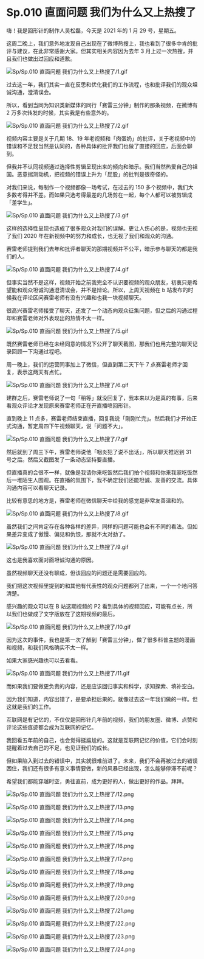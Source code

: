# Sp.010 直面问题 我们为什么又上热搜了

嗨！我是回形针的制作人吴松磊，今天是 2021 年的 1 月 29 号，星期五。

这周二晚上，我们意外地发现自己出现在了微博热搜上，我也看到了很多中肯的批评与建议，在此非常感谢大家。但其实相关内容因为去年 3 月上过一次热搜，并且我们也做出过回应和道歉。

![Sp/Sp.010 直面问题 我们为什么又上热搜了/1.gif](https://file.hsyhx.top/iPaperClipICU/web/assets/image/文字稿/Sp/Sp.010%20直面问题%20我们为什么又上热搜了/1.gif?imageMogr2/format/avif)

过去这一年，我们其实一直在反思和优化我们的工作流程，也和批评我们的观众坦诚沟通，澄清误会。

所以，看到当同为知识类新媒体的同行「赛雷三分钟」制作的那条视频，在微博有 2 万多次转发的时候，其实我是有些意外的。

![Sp/Sp.010 直面问题 我们为什么又上热搜了/2.gif](https://file.hsyhx.top/iPaperClipICU/web/assets/image/文字稿/Sp/Sp.010%20直面问题%20我们为什么又上热搜了/2.gif?imageMogr2/format/avif)

视频内容主要是关于几期 18、19 年老视频和「肉蛋奶」的批评，关于老视频中的错误和不足我当然是认同的，各种具体的批评我们也做了直接的回应，后面会聊到。

但我并不认同视频通过选择性剪辑呈现出来的倾向和暗示。我们当然热爱自己的祖国。恶意揣测动机，把视频的错误上升为「屁股」的批判是很奇怪的。

对我们来说，每制作一个视频都像一场考试，在过去的 150 多个视频中，我们大多数考得并不差。而如果只选考得最差的几场剪在一起，每个人都可以被剪辑成「差学生」。

![Sp/Sp.010 直面问题 我们为什么又上热搜了/3.gif](https://file.hsyhx.top/iPaperClipICU/web/assets/image/文字稿/Sp/Sp.010%20直面问题%20我们为什么又上热搜了/3.gif?imageMogr2/format/avif)

这样的选择性呈现也造成了很多观众对我们的误解。更让人伤心的是，视频也无视了我们 2020 年在新视频中的努力和成长，也无视了我们和观众的沟通。

赛雷老师提到我们去年和批评者聊天的那期视频并不公平，暗示参与聊天的都是我们的人。

![Sp/Sp.010 直面问题 我们为什么又上热搜了/4.gif](https://file.hsyhx.top/iPaperClipICU/web/assets/image/文字稿/Sp/Sp.010%20直面问题%20我们为什么又上热搜了/4.gif?imageMogr2/format/avif)

但事实当然不是这样，视频开始之前我完全不认识要视频的观众朋友，初衷只是希望能和观众坦诚沟通澄清误会，并不是辩论。所以，上周天视频在 b 站发布的时候我在评论区问赛雷老师有没有兴趣和也我一块视频聊天。

很高兴赛雷老师接受了聊天，还发了一个动态向观众征集问题，但之后的沟通过程却和赛雷老师对外表现出的热情不太一样。

![Sp/Sp.010 直面问题 我们为什么又上热搜了/5.gif](https://file.hsyhx.top/iPaperClipICU/web/assets/image/文字稿/Sp/Sp.010%20直面问题%20我们为什么又上热搜了/5.gif?imageMogr2/format/avif)

既然赛雷老师已经在未经同意的情况下公开了聊天截图，那我们也用完整的聊天记录回顾一下沟通过程吧。

周一晚上，我们的运营同事加上了微信，但直到第二天下午 7 点赛雷老师才回复，表示这两天有点忙。

![Sp/Sp.010 直面问题 我们为什么又上热搜了/6.gif](https://file.hsyhx.top/iPaperClipICU/web/assets/image/文字稿/Sp/Sp.010%20直面问题%20我们为什么又上热搜了/6.gif?imageMogr2/format/avif)

建群之后，赛雷老师说了一句「稍等」就没回复了，我本来以为是真的有事，后来看观众评论才发现原来赛雷老师正在开直播喷回形针。

直到晚上 11 点多，赛雷老师结束直播，回复我说「刚刚忙完」。然后我们才开始正式沟通，暂定周四下午视频聊天，说「问题不大」。

![Sp/Sp.010 直面问题 我们为什么又上热搜了/7.gif](https://file.hsyhx.top/iPaperClipICU/web/assets/image/文字稿/Sp/Sp.010%20直面问题%20我们为什么又上热搜了/7.gif?imageMogr2/format/avif)

然后就到了周三下午，赛雷老师说他「咽炎犯了说不出话」，所以聊天推迟到 31 号之后。然后又截图发了一条动态坚持要直播。

但直播真的会很不一样，就像是我请你来吃饭然后我们拍个视频和你来我家吃饭然后一堆陌生人围观。在直播的氛围下，我不确定我们还能坦诚、友善的交流。具体沟通内容可以看聊天记录。

比较有意思的地方是，赛雷老师在微信聊天中给我的感觉是非常友善温和的。

![Sp/Sp.010 直面问题 我们为什么又上热搜了/8.gif](https://file.hsyhx.top/iPaperClipICU/web/assets/image/文字稿/Sp/Sp.010%20直面问题%20我们为什么又上热搜了/8.gif?imageMogr2/format/avif)

虽然我们之间肯定存在各种各样的差异，同样的问题可能也会有不同的看法。但如果差异变成了傲慢、偏见和仇恨，那就不太对劲了。

![Sp/Sp.010 直面问题 我们为什么又上热搜了/9.gif](https://file.hsyhx.top/iPaperClipICU/web/assets/image/文字稿/Sp/Sp.010%20直面问题%20我们为什么又上热搜了/9.gif?imageMogr2/format/avif)

这也是我喜欢面对面坦诚沟通的原因。

虽然视频聊天还没有聊成，但该回应的问题还是需要回应的。

我们把这次视频里提到的和其他有代表性的观众问题都列了出来，一个一个地问答清楚。

感兴趣的观众可以在 B 站这期视频的 P2 看到具体的视频回应，可能有点长，所以我们也做成了文字版放在了这期视频的最后。

![Sp/Sp.010 直面问题 我们为什么又上热搜了/10.gif](https://file.hsyhx.top/iPaperClipICU/web/assets/image/文字稿/Sp/Sp.010%20直面问题%20我们为什么又上热搜了/10.gif?imageMogr2/format/avif)

因为这次的事件，我也是第一次了解到「赛雷三分钟」，做了很多科普主题的漫画和视频，和我们风格确实不太一样。

如果大家感兴趣也可以去看看。

![Sp/Sp.010 直面问题 我们为什么又上热搜了/11.gif](https://file.hsyhx.top/iPaperClipICU/web/assets/image/文字稿/Sp/Sp.010%20直面问题%20我们为什么又上热搜了/11.gif?imageMogr2/format/avif)

而如果我们要做更负责的内容，还是应该回归事实和科学，求知探索、填补空白。

因为我们知道，内容出错了，是要承担后果的。就像过去这一年我们做的一样。但这就是我们的工作。

互联网是有记忆的，不仅仅是回形针几年前的视频，我们的朋友圈、微博、点赞和评论这些痕迹都会成为互联网的记忆。

我回看五年前的自己，也会觉得挺尴尬的。这就是互联网记忆的价值，它们会时刻提醒着过去自己的不足，也见证我们的成长。

但如果陷入到过去的错误中，其实就很难前进了。未来，我们不会再被过去的错误困住，我们还有很多有意义事情要做，新的风暴已经出现，怎么能够停滞不前呢？

希望我们都能穿越时空，勇往直前，成为更好的人，做出更好的作品。拜拜。

![Sp/Sp.010 直面问题 我们为什么又上热搜了/12.png](https://file.hsyhx.top/iPaperClipICU/web/assets/image/文字稿/Sp/Sp.010%20直面问题%20我们为什么又上热搜了/12.png?imageMogr2/format/avif)

![Sp/Sp.010 直面问题 我们为什么又上热搜了/13.png](https://file.hsyhx.top/iPaperClipICU/web/assets/image/文字稿/Sp/Sp.010%20直面问题%20我们为什么又上热搜了/13.png?imageMogr2/format/avif)

![Sp/Sp.010 直面问题 我们为什么又上热搜了/14.png](https://file.hsyhx.top/iPaperClipICU/web/assets/image/文字稿/Sp/Sp.010%20直面问题%20我们为什么又上热搜了/14.png?imageMogr2/format/avif)

![Sp/Sp.010 直面问题 我们为什么又上热搜了/15.png](https://file.hsyhx.top/iPaperClipICU/web/assets/image/文字稿/Sp/Sp.010%20直面问题%20我们为什么又上热搜了/15.png?imageMogr2/format/avif)

![Sp/Sp.010 直面问题 我们为什么又上热搜了/16.png](https://file.hsyhx.top/iPaperClipICU/web/assets/image/文字稿/Sp/Sp.010%20直面问题%20我们为什么又上热搜了/16.png?imageMogr2/format/avif)

![Sp/Sp.010 直面问题 我们为什么又上热搜了/17.png](https://file.hsyhx.top/iPaperClipICU/web/assets/image/文字稿/Sp/Sp.010%20直面问题%20我们为什么又上热搜了/17.png?imageMogr2/format/avif)

![Sp/Sp.010 直面问题 我们为什么又上热搜了/18.png](https://file.hsyhx.top/iPaperClipICU/web/assets/image/文字稿/Sp/Sp.010%20直面问题%20我们为什么又上热搜了/18.png?imageMogr2/format/avif)

![Sp/Sp.010 直面问题 我们为什么又上热搜了/19.png](https://file.hsyhx.top/iPaperClipICU/web/assets/image/文字稿/Sp/Sp.010%20直面问题%20我们为什么又上热搜了/19.png?imageMogr2/format/avif)

![Sp/Sp.010 直面问题 我们为什么又上热搜了/20.png](https://file.hsyhx.top/iPaperClipICU/web/assets/image/文字稿/Sp/Sp.010%20直面问题%20我们为什么又上热搜了/20.png?imageMogr2/format/avif)

![Sp/Sp.010 直面问题 我们为什么又上热搜了/21.png](https://file.hsyhx.top/iPaperClipICU/web/assets/image/文字稿/Sp/Sp.010%20直面问题%20我们为什么又上热搜了/21.png?imageMogr2/format/avif)

![Sp/Sp.010 直面问题 我们为什么又上热搜了/22.png](https://file.hsyhx.top/iPaperClipICU/web/assets/image/文字稿/Sp/Sp.010%20直面问题%20我们为什么又上热搜了/22.png?imageMogr2/format/avif)

![Sp/Sp.010 直面问题 我们为什么又上热搜了/23.png](https://file.hsyhx.top/iPaperClipICU/web/assets/image/文字稿/Sp/Sp.010%20直面问题%20我们为什么又上热搜了/23.png?imageMogr2/format/avif)

![Sp/Sp.010 直面问题 我们为什么又上热搜了/24.png](https://file.hsyhx.top/iPaperClipICU/web/assets/image/文字稿/Sp/Sp.010%20直面问题%20我们为什么又上热搜了/24.png?imageMogr2/format/avif)
